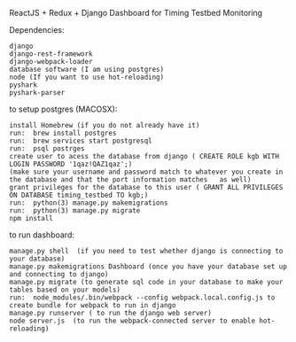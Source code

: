 
ReactJS + Redux + Django Dashboard for Timing Testbed Monitoring

Dependencies: 

    django
    django-rest-framework
    django-webpack-loader
    database software (I am using postgres)
    node (If you want to use hot-reloading)
    pyshark
    pyshark-parser
    
    
to setup postgres (MACOSX):

    install Homebrew (if you do not already have it)
    run:  brew install postgres
    run:  brew services start postgresql
    run:  psql postrges
    create user to acess the database from django ( CREATE ROLE kgb WITH LOGIN PASSWORD '1qaz!QAZ1qaz';)
    (make sure your username and password match to whatever you create in the database and that the port information matches   as well)
    grant privileges for the database to this user ( GRANT ALL PRIVILEGES ON DATABASE timing_testbed TO kgb;)
    run:  python(3) manage.py makemigrations
    run:  python(3) manage.py migrate
    npm install
    
    
to run dashboard:

    manage.py shell  (if you need to test whether django is connecting to your database)
    manage.py makemigrations Dashboard (once you have your database set up and connecting to django)
    manage.py migrate (to generate sql code in your database to make your tables based on your models)
    run:  node_modules/.bin/webpack --config webpack.local.config.js to create bundle for webpack to run in django
    manage.py runserver ( to run the django web server)
    node server.js  (to run the webpack-connected server to enable hot-reloading)
